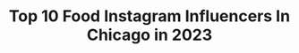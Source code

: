 ---
title: Top 10 Food Instagram Influencers In Chicago in 2023
description: >-
  Find top food Instagram influencers in Chicago in 2023. Most popular hashtags: #chicago #food #newyork.
platform: Instagram
hits: 172
text_top: See the most popular Instagram accounts on inBeat.
text_bottom: Our database has 172 Instagram influencers like this in Chicago, United States for you to contact.
profiles:
  - username: "sdkmakeup"
    fullname: >-
      Sameen Khan
    bio: >-
      Chicago makeup artist. MakeupbyMario Certified. Email: sdkmakeup@gmail.com for bookings😊 SnapChat: Sameen.dar
    location: "United States"
    followers: 21857
    engagement: 184
    commentsToLikes: 0.075189
    id: ck0w21pt7m7lc0i19vtc838af
    verified: false
    hashtags: "#colourpopcosmetics, #thepakistanibride, #dulhaanddulhan, #weddinginspo"
  - username: "lettherebefood_"
    fullname: >-
      Let There Be Food_ | Chicago
    bio: >-
      📍CHICAGO 📲 #YelpElite @yelpchicago ✉️ lettherebefoodchi@gmail.com #️⃣: lettherebefood_
    location: "United States"
    followers: 5522
    engagement: 476
    commentsToLikes: 0.296129
    id: ckaornqyfo1hi0i78xhtxgo7f
    verified: false
    hashtags: "#sponsored, #oakbrookcenter, #bettertogether, #nationalcoffeeday"
  - username: "bestdatefood"
    fullname: >-
      Best Date Food | Chicago
    bio: >-
      #BestDateFood 📍 Chicago, IL 📩 BestDateFood@gmail.com
    location: "United States"
    followers: 29944
    engagement: 336
    commentsToLikes: 0.062954
    id: ck5hlraaykpnr0i116t65d99k
    verified: false
    hashtags: "#wickerpark, #chicagofall, #chigram, #chicagobucketlist"
  - username: "likefoodchicago"
    fullname: >-
      Like Food Chicago
    bio: >-
      🤤 We’re all about food 24/7 - 365! 📍 Chicago 🔌 Founder: @FeastBobo 🖼 Hashtag #LikeFoodChicago
    location: "United States"
    followers: 128925
    engagement: 210
    commentsToLikes: 0.009580
    id: ck5zjfmt2hi2d0i14zhet6y7i
    verified: false
    hashtags: "#vegan, #likefoodchicago, #likefoodchicaho, #tacotuesday"
  - username: "chicago.wine.dude"
    fullname: >-
      Nick
    bio: >-
      Wine Food Trips Chicagowinedude@gmail.com
    location: "United States"
    followers: 41939
    engagement: 352
    commentsToLikes: 0.045844
    id: ckaow43487c4u0i785cmvnwgb
    verified: false
    hashtags: "#itsfromnapa, #thisisournapa, #grahambeckpartner"
  - username: "fabsoopark"
    fullname: >-
      Chicago Food & Travel
    bio: >-
      📕: author of “chicago food crawls” 🍣: @fabfoodchicago ✈️: @fabfoodtravels 👧🏻: @fabfoodbaby 🏆: @zagat top💯iger 📍: chicago 💌soo@fabfoodchicago.com
    location: "United States"
    followers: 38510
    engagement: 114
    commentsToLikes: 0.040859
    id: ck0w3iuzbtn160i199zlvm9qx
    verified: false
    hashtags: "#quarantinelife, #dailypizza, #fabfoodbaby, #fabfoodchicago"
  - username: "312food"
    fullname: >-
      Chicago Food Blogger • 312food
    bio: >-
      💗 Chicago food & fun!! 🙋🏻‍♀️ 𝚋𝚢 𝙴𝚛𝚒𝚗 𝙱𝚢𝚛𝚗𝚎 💌 312food@gmail.com 💥 Chicago food & travel guides ↙️↙️
    location: "United States"
    followers: 109914
    engagement: 134
    commentsToLikes: 0.037378
    id: ck5zjfr9thicd0i14509zhc7z
    verified: false
    hashtags: "#marianospartner, #homeruninnpartner, #stayhomesavelives, #flattenthecurvechi"
  - username: "best.texas"
    fullname: >-
      📿TEXAS📿
    bio: >-
      🌇Best people Texas 📸Send your fotos in Direct 📌Mark us on your foto🏞 #besttexas
    location: "United States"
    followers: 41065
    engagement: 290
    commentsToLikes: 0.007429
    id: ck9wfuyrnqltp0j78upy04gjz
    verified: false
    hashtags: "#style, #america, #newyorkphoto, #boston"
  - username: "chicagofoodgoals"
    fullname: >-
      CHICAGO FOOD GOALS
    bio: >-
      Foodies Unite! ✊ Tag #CHICAGOFOODGOALS to be featured! ✉️: chicagofoodgoals@gmail.com
    location: "United States"
    followers: 33592
    engagement: 231
    commentsToLikes: 0.074340
    id: ck5zneeyyoaxi0i14i27pz6rx
    verified: false
    hashtags: "#breakfastclub, #foodlovers, #foodgram, #dessert"
  - username: "top.newyork"
    fullname: >-
      🇺🇸New York🇺🇸
    bio: >-
      🌇Best people NY 📸Send your fotos in Direct 📌Mark us on your foto🏞 #topnewyork
    location: "United States"
    followers: 42057
    engagement: 221
    commentsToLikes: 0.014362
    id: ck9weibgnkefb0j78iosqzv22
    verified: false
    hashtags: ""
---